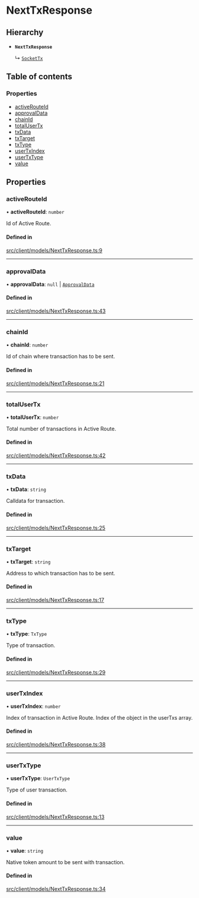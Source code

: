 # NextTxResponse

## Hierarchy

- **`NextTxResponse`**

  ↳ [`SocketTx`](../sdk/SocketTx.md)

## Table of contents

### Properties

- [activeRouteId](NextTxResponse.md#activerouteid)
- [approvalData](NextTxResponse.md#approvaldata)
- [chainId](NextTxResponse.md#chainid)
- [totalUserTx](NextTxResponse.md#totalusertx)
- [txData](NextTxResponse.md#txdata)
- [txTarget](NextTxResponse.md#txtarget)
- [txType](NextTxResponse.md#txtype)
- [userTxIndex](NextTxResponse.md#usertxindex)
- [userTxType](NextTxResponse.md#usertxtype)
- [value](NextTxResponse.md#value)

## Properties

### activeRouteId

• **activeRouteId**: `number`

Id of Active Route.

#### Defined in

[src/client/models/NextTxResponse.ts:9](https://github.com/rugamoto/socket-v2-sdk/blob/72e8f92/src/client/models/NextTxResponse.ts#L9)

---

### approvalData

• **approvalData**: `null` \| [`ApprovalData`](../types.md#approvaldata)

#### Defined in

[src/client/models/NextTxResponse.ts:43](https://github.com/rugamoto/socket-v2-sdk/blob/72e8f92/src/client/models/NextTxResponse.ts#L43)

---

### chainId

• **chainId**: `number`

Id of chain where transaction has to be sent.

#### Defined in

[src/client/models/NextTxResponse.ts:21](https://github.com/rugamoto/socket-v2-sdk/blob/72e8f92/src/client/models/NextTxResponse.ts#L21)

---

### totalUserTx

• **totalUserTx**: `number`

Total number of transactions in Active Route.

#### Defined in

[src/client/models/NextTxResponse.ts:42](https://github.com/rugamoto/socket-v2-sdk/blob/72e8f92/src/client/models/NextTxResponse.ts#L42)

---

### txData

• **txData**: `string`

Calldata for transaction.

#### Defined in

[src/client/models/NextTxResponse.ts:25](https://github.com/rugamoto/socket-v2-sdk/blob/72e8f92/src/client/models/NextTxResponse.ts#L25)

---

### txTarget

• **txTarget**: `string`

Address to which transaction has to be sent.

#### Defined in

[src/client/models/NextTxResponse.ts:17](https://github.com/rugamoto/socket-v2-sdk/blob/72e8f92/src/client/models/NextTxResponse.ts#L17)

---

### txType

• **txType**: `TxType`

Type of transaction.

#### Defined in

[src/client/models/NextTxResponse.ts:29](https://github.com/rugamoto/socket-v2-sdk/blob/72e8f92/src/client/models/NextTxResponse.ts#L29)

---

### userTxIndex

• **userTxIndex**: `number`

Index of transaction in Active Route. Index of the object in the userTxs array.

#### Defined in

[src/client/models/NextTxResponse.ts:38](https://github.com/rugamoto/socket-v2-sdk/blob/72e8f92/src/client/models/NextTxResponse.ts#L38)

---

### userTxType

• **userTxType**: `UserTxType`

Type of user transaction.

#### Defined in

[src/client/models/NextTxResponse.ts:13](https://github.com/rugamoto/socket-v2-sdk/blob/72e8f92/src/client/models/NextTxResponse.ts#L13)

---

### value

• **value**: `string`

Native token amount to be sent with transaction.

#### Defined in

[src/client/models/NextTxResponse.ts:34](https://github.com/rugamoto/socket-v2-sdk/blob/72e8f92/src/client/models/NextTxResponse.ts#L34)
